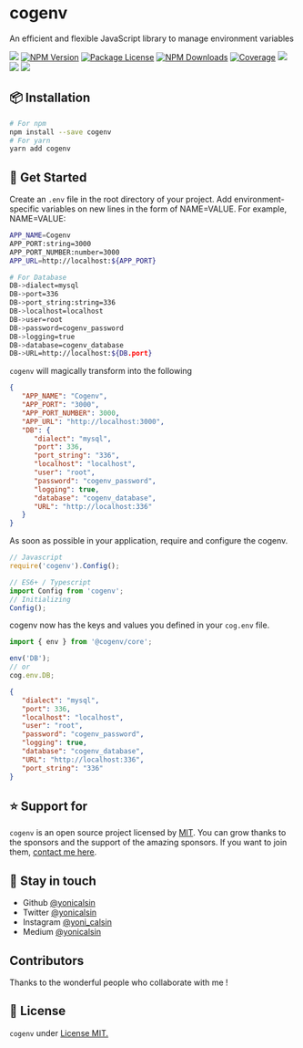 # cogenv

An efficient and flexible JavaScript library to manage environment variables

<a href="https://github.com/yonicalsin/cogenv"><img src="https://img.shields.io/spiget/stars/1000?color=brightgreen&label=Star&logo=github" /></a>
<a href="https://www.npmjs.com/cogenv" target="_blank">
<img src="https://img.shields.io/npm/v/cogenv" alt="NPM Version" /></a>
<a href="https://www.npmjs.com/cogenv" target="_blank">
<img src="https://img.shields.io/npm/l/cogenv" alt="Package License" /></a>
<a href="https://www.npmjs.com/cogenv" target="_blank">
<img src="https://img.shields.io/npm/dm/cogenv" alt="NPM Downloads" /></a>
<a href="https://github.com/yonicalsin/cogenv" target="_blank">
<img src="https://s3.amazonaws.com/assets.coveralls.io/badges/coveralls_95.svg" alt="Coverage" /></a>
<a href="https://github.com/yonicalsin/cogenv"><img src="https://img.shields.io/badge/Github%20Page-cogenv-yellow?style=flat-square&logo=github" /></a>
<a href="https://github.com/yonicalsin"><img src="https://img.shields.io/badge/Author-Yoni%20Calsin-blueviolet?style=flat-square&logo=appveyor" /></a>
<a href="https://twitter.com/yonicalsin" target="_blank">
<img src="https://img.shields.io/twitter/follow/yonicalsin.svg?style=social&label=Follow"></a>

## 📦 Installation

```bash
# For npm
npm install --save cogenv
# For yarn
yarn add cogenv
```

## 🚀 Get Started

Create an `.env` file in the root directory of your project. Add environment-specific variables on new lines in the form of NAME=VALUE. For example, NAME=VALUE:

```bash
APP_NAME=Cogenv
APP_PORT:string=3000
APP_PORT_NUMBER:number=3000
APP_URL=http://localhost:${APP_PORT}

# For Database
DB->dialect=mysql
DB->port=336
DB->port_string:string=336
DB->localhost=localhost
DB->user=root
DB->password=cogenv_password
DB->logging=true
DB->database=cogenv_database
DB->URL=http://localhost:${DB.port}
```

`cogenv` will magically transform into the following

```json
{
   "APP_NAME": "Cogenv",
   "APP_PORT": "3000",
   "APP_PORT_NUMBER": 3000,
   "APP_URL": "http://localhost:3000",
   "DB": {
      "dialect": "mysql",
      "port": 336,
      "port_string": "336",
      "localhost": "localhost",
      "user": "root",
      "password": "cogenv_password",
      "logging": true,
      "database": "cogenv_database",
      "URL": "http://localhost:336"
   }
}
```

As soon as possible in your application, require and configure the cogenv.

```ts
// Javascript
require('cogenv').Config();

// ES6+ / Typescript
import Config from 'cogenv';
// Initializing
Config();
```

cogenv now has the keys and values you defined in your `cog.env` file.

```ts
import { env } from '@cogenv/core';

env('DB');
// or
cog.env.DB;
```

```json
{
   "dialect": "mysql",
   "port": 336,
   "localhost": "localhost",
   "user": "root",
   "password": "cogenv_password",
   "logging": true,
   "database": "cogenv_database",
   "URL": "http://localhost:336",
   "port_string": "336"
}
```

## ⭐ Support for

`cogenv` is an open source project licensed by [MIT](LICENSE). You can grow thanks to the sponsors and the support of the amazing sponsors. If you want to join them, [contact me here](mailto:helloyonicb@gmail.com).

## 🎩 Stay in touch

-  Github [@yonicalsin](https://github.com/yonicalsin)
-  Twitter [@yonicalsin](https://twitter.com/yonicalsin)
-  Instagram [@yoni_calsin](https://instagram.com/yoni_calsin)
-  Medium [@yonicalsin](https://medium.com/yonicalsin)

## Contributors

Thanks to the wonderful people who collaborate with me !

## 📜 License

`cogenv` under [License MIT.](LICENSE)

